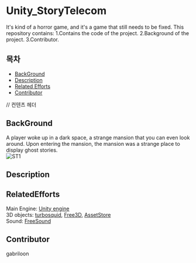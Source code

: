 # Unity_StoryTelecom
It's kind of a horror game, and it's a game that still needs to be fixed.
This repository contains:
	1.Contains the code of the project.
	2.Background of the project.
	3.Contributor.
	
## 목차
- [BackGround](#BackGround)
- [Description](#Description)
- [Related Efforts](#RelatedEfforts)
- [Contributor](#Contributor)


// 컨텐츠 헤더
## BackGround
A player woke up in a dark space, a strange mansion that you can even look around.
Upon entering the mansion, the mansion was a strange place to display ghost stories.<br>
![ST1](https://user-images.githubusercontent.com/33173322/116449425-20463e80-a895-11eb-9b50-7911fe25d0f2.png)

## Description

## RelatedEfforts
Main Engine: [Unity engine](https://unity.com/kr)<br>
3D objects: [turbosquid](https://www.turbosquid.com/),  [Free3D](https://free3d.com/),  [AssetStore](https://assetstore.unity.com/) <br>
Sound: [FreeSound](https://www.turbosquid.com/)
## Contributor
gabriloon
